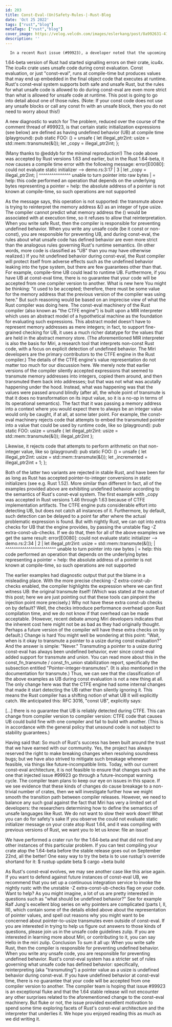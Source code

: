```yaml
---
id: 203
title: Const-Eval-(Un)Safety-Rules-|-Rust-Blog
date: 'Oct 25 2022'
tags: ["rust","blog"]
metaTags: ["rust","blog"]
cover_image: https://velog.velcdn.com/images/eslerkang/post/8a992631-4128-444f-9d54-9a354dc15984/cuddlyferris.png
description: ''
---
```



      In a recent Rust issue (#99923), a developer noted that the upcoming
1.64-beta version of Rust had started signalling errors on their crate,
icu4x. The icu4x crate uses unsafe code during const evaluation.
Const evaluation, or just "const-eval",
runs at compile-time but produces values that may end up embedded in the
final object code that executes at runtime.
Rust's const-eval system supports both safe and unsafe Rust, but the rules for
what unsafe code is allowed to do during const-eval are even more strict than
what is allowed for unsafe code at runtime. This post is going to go into detail
about one of those rules.
(Note: If your const code does not use any unsafe blocks or call any const fn
with an unsafe block, then you do not need to worry about this!)

A new diagnostic to watch for
The problem, reduced over the course of the comment thread of #99923, is that certain static initialization expressions (see below) are
defined as having undefined behavior (UB) at compile time (playground):
pub static FOO: () = unsafe {
    let illegal_ptr2int: usize = std::mem::transmute(&());
    let _copy = illegal_ptr2int;
};

(Many thanks to @eddyb for the minimal reproduction!)
The code above was accepted by Rust versions 1.63 and earlier, but in the Rust
1.64-beta, it now causes a compile time error with the following message:
error[E0080]: could not evaluate static initializer
 --> demo.rs:3:17
  |
3 |     let _copy = illegal_ptr2int;
  |                 ^^^^^^^^^^^^^^^ unable to turn pointer into raw bytes
  |
  = help: this code performed an operation that depends on the underlying bytes representing a pointer
  = help: the absolute address of a pointer is not known at compile-time, so such operations are not supported

As the message says, this operation is not supported: the transmute
above is trying to reinterpret the memory address &() as an integer of type
usize. The compiler cannot predict what memory address the () would be
associated with at execution time, so it refuses to allow that reinterpretation.
When you write safe Rust, then the compiler is responsible for preventing
undefined behavior. When you write any unsafe code (be it const or non-const),
you are responsible for preventing UB, and during const-eval, the rules about
what unsafe code has defined behavior are even more strict than the analogous
rules governing Rust's runtime semantics. (In other words, more code is
classified as "UB" than you may have otherwise realized.)
If you hit undefined behavior during const-eval, the Rust compiler will protect
itself from adverse effects such as the undefined
behavior leaking into the type system, but there are few guarantees
other than that. For example, compile-time UB could lead to runtime UB.
Furthermore, if you have UB at const-eval time, there is no guarantee that your
code will be accepted from one compiler version to another.
What is new here
You might be thinking: "it used to be accepted; therefore, there must be some
value for the memory address that the previous version of the compiler was using
here."
But such reasoning would be based on an imprecise view of what the Rust compiler
was doing here.
The const-eval machinery of the Rust compiler  (also known as "the CTFE engine")
is built upon a MIR interpreter which uses an abstract model of a hypothetical machine as the
foundation for evaluating such expressions. This abstract model doesn't have to
represent memory addresses as mere integers; in fact, to support
fine-grained checking for UB, it uses a much richer datatype for
the values that are held in the abstract memory store.
(The aforementioned MIR interpreter is also the basis for Miri, a research
tool that interprets non-const Rust code, with a focus on
explicit detection of undefined behavior. The Miri developers are the primary
contributors to the CTFE engine in the Rust compiler.)
The details of the CTFE engine's value representation do not matter too much for our
discussion here. We merely note that earlier versions of the compiler silently
accepted expressions that seemed to transmute memory addresses into integers,
copied them around, and then transmuted them back into addresses; but that was
not what was acutally happening under the hood. Instead, what was happening was
that the values were passed around blindly (after all, the whole point of
transmute is that it does no transformation on its input value, so it is a no-op
in terms of its operational semantics).
The fact that it was passing a memory address into a context where you would
expect there to always be an integer value would only be caught, if at all, at
some later point.
For example, the const-eval machinery rejects code that attempts to embed the
transmuted pointer into a value that could be used by runtime code, like so (playground):
pub static FOO: usize = unsafe {
    let illegal_ptr2int: usize = std::mem::transmute(&());
    illegal_ptr2int
};

Likewise, it rejects code that attempts to perform arithmetic on that
non-integer value, like so (playground):
pub static FOO: () = unsafe {
    let illegal_ptr2int: usize = std::mem::transmute(&());
    let _incremented = illegal_ptr2int + 1;
};

Both of the latter two variants are rejected in stable Rust, and have been for
as long as Rust has accepted pointer-to-integer conversions in static
initializers (see e.g. Rust 1.52).
More similar than different
In fact, all of the examples provided above are exhibiting undefined
behavior according to the semantics of Rust's const-eval system.
The first example with _copy was accepted in Rust versions 1.46 through 1.63
because of CTFE implementation artifacts. The CTFE engine puts considerable effort into
detecting UB, but does not catch all instances of it. Furthermore, by default,
such detection can be delayed to a point far after where the actual
problematic expression is found.
But with nightly Rust, we can opt into extra checks for UB that the engine provides,
by passing the unstable flag -Z extra-const-ub-checks. If we do that, then for
all of the above examples we get the same result:
error[E0080]: could not evaluate static initializer
 --> demo.rs:2:34
  |
2 |     let illegal_ptr2int: usize = std::mem::transmute(&());
  |                                  ^^^^^^^^^^^^^^^^^^^^^^^^ unable to turn pointer into raw bytes
  |
  = help: this code performed an operation that depends on the underlying bytes representing a pointer
  = help: the absolute address of a pointer is not known at compile-time, so such operations are not supported

The earlier examples had diagnostic output that put the blame in a misleading
place. With the more precise checking -Z extra-const-ub-checks enabled, the
compiler highlights the expression where we can first witness UB: the original
transmute itself! (Which was stated at the outset of this post; here we are just
pointing out that these tools can pinpoint the injection point more precisely.)
Why not have these extra const-ub checks on by default? Well, the checks
introduce performance overhead upon Rust compilation time, and we do not know if
that overhead can be made acceptable. (However, recent debate
among Miri developers indicates that the inherent cost here might not be as bad
as they had originally thought. Perhaps a future version of the compiler will
have these extra checks on by default.)
Change is hard
You might well be wondering at this point: "Wait, when is it okay to transmute
a pointer to a usize during const evaluation?" And the answer is simple:
"Never."
Transmuting a pointer to a usize during const-eval has always been undefined behavior,
ever since const-eval added support for
transmute and union. You can read more about this in the
const_fn_transmute / const_fn_union stabilization report,
specifically the subsection entitled "Pointer-integer-transmutes".
(It is also mentioned in the documentation for transmute.)
Thus, we can see that the classification of the above examples as UB during const evaluation
is not a new thing at all. The only change here was that the CTFE engine had some internal
changes that made it start detecting the UB rather than silently ignoring it.
This means the Rust compiler has a shifting notion of what UB it will
explicitly catch. We anticipated this: RFC 3016, "const UB", explicitly
says:

[...] there is no guarantee that UB is reliably detected during CTFE. This can
change from compiler version to compiler version: CTFE code that causes UB
could build fine with one compiler and fail to build with another. (This is in
accordance with the general policy that unsound code is not subject to
stability guarantees.)

Having said that: So much of Rust's success has been built around the trust that
we have earned with our community. Yes, the project has always reserved the
right to make breaking changes when resolving soundness bugs; but we have also
strived to mitigate such breakage whenever feasible, via things like
future-incompatible lints.
Today, with our current const-eval architecture, it is not
feasible to ensure that changes such as the one that injected issue
#99923 go through a future-incompat warning cycle.
The compiler team plans to keep our eye on issues in this space. If we see
evidence that these kinds of changes do cause breakage to a non-trivial number
of crates, then we will investigate further how we might smooth the transition
path between compiler releases. However, we need to balance any such goal
against the fact that Miri has very a limited set of developers: the researchers
determining how to define the semantics of unsafe languages like Rust. We do not
want to slow their work down!
What you can do for safety's sake
If you observe the could not evaluate static initializer message on your crate
atop Rust 1.64, and it was compiling with previous versions of Rust, we want you
to let us know: file an issue!

We have performed a crater run for the 1.64-beta and that did not find any other
instances of this particular problem.
If you can test compiling your crate atop the 1.64-beta before the stable
release goes out on September 22nd, all the better! One easy way to try the beta
is to use rustup's override shortand for it:
$ rustup update beta
$ cargo +beta build

As Rust's const-eval evolves, we may see another case like this arise again. If
you want to defend against future instances of const-eval UB, we recommend that
you set up a continuous integration service to invoke the nightly rustc with
the unstable -Z extra-const-ub-checks flag on your code.
Want to help?
As you might imagine, a lot of us are pretty interested in questions such as
"what should be undefined behavior?"
See for example Ralf Jung's excellent blog series on why pointers are
complicated (parts I, II, III), which contain some of
the details elided above about the representation of pointer values, and spell out reasons why
you might want to be concerned about pointer-to-usize transmutes even outside
of const-eval.
If you are interested in trying to help us figure out answers to those kinds of
questions, please join us in the unsafe code guidelines zulip.
If you are interested in learning more about Miri, or contributing to it, you
can say Hello in the miri zulip.
Conclusion
To sum it all up: When you write safe Rust, then the compiler is responsible for
preventing undefined behavior. When you write any unsafe code, you are
responsible for preventing undefined behavior. Rust's const-eval system has a
stricter set of rules governing what unsafe code has defined behavior:
specifically, reinterpreting (aka "transmuting") a pointer value as a usize is
undefined behavior during const-eval. If you have undefined behavior at
const-eval time, there is no guarantee that your code will be accepted from one
compiler version to another.
The compiler team is hoping that issue #99923 is an exceptional fluke and
that the 1.64 stable release will not encounter any other surprises related to
the aforementioned change to the const-eval machinery.
But fluke or not, the issue provided excellent motivation to spend some time
exploring facets of Rust's const-eval architecture and the interpreter
that underlies it.
We hope you enjoyed reading this as much as we did writing it.

    
